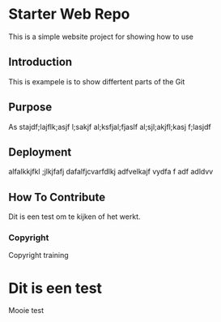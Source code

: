 # Starter Web Repo
This is a simple website project for showing how to use

## Introduction
This is exampele is to show differtent parts of the Git

## Purpose
As stajdf;lajflk;asjf l;sakjf al;ksfjal;fjaslf al;sjl;akjfl;kasj f;lasjdf

## Deployment
alfalkkjfkl ;jlkjfafj dafalfjcvarfdlkj adfvelkajf vydfa  f adf adldvv

## How To Contribute
Dit is een test om te kijken of het werkt.

### Copyright
Copyright training

# Dit is een test
Mooie test